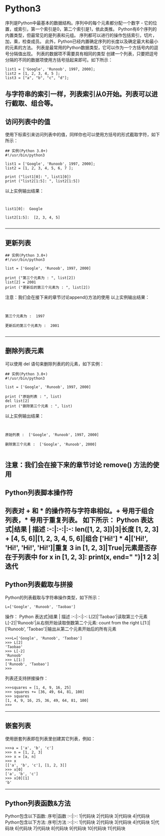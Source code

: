 # Python3 
序列是Python中最基本的数据结构。序列中的每个元素都分配一个数字 - 它的位置，或索引，第一个索引是0，第二个索引是1，依此类推。
 Python有6个序列的内置类型，但最常见的是列表和元组。
序列都可以进行的操作包括索引，切片，加，乘，检查成员。
此外，Python已经内置确定序列的长度以及确定最大和最小的元素的方法。
列表是最常用的Python数据类型，它可以作为一个方括号内的逗号分隔值出现。
列表的数据项不需要具有相同的类型
创建一个列表，只要把逗号分隔的不同的数据项使用方括号括起来即可。如下所示：
```
list1 = ['Google', 'Runoob', 1997, 2000];
list2 = [1, 2, 3, 4, 5 ];
list3 = ["a", "b", "c", "d"];
```
与字符串的索引一样，列表索引从0开始。列表可以进行截取、组合等。
---
## 访问列表中的值
使用下标索引来访问列表中的值，同样你也可以使用方括号的形式截取字符，如下所示：
```
## 实例(Python 3.0+)
#!/usr/bin/python3
 
list1 = ['Google', 'Runoob', 1997, 2000];
list2 = [1, 2, 3, 4, 5, 6, 7 ];
 
print ("list1[0]: ", list1[0])
print ("list2[1:5]: ", list2[1:5])
```
以上实例输出结果：
```

list1[0]:  Google
list2[1:5]:  [2, 3, 4, 5]

```
---
## 更新列表
```
## 实例(Python 3.0+)
#!/usr/bin/python3
 
list = ['Google', 'Runoob', 1997, 2000]
 
print ("第三个元素为 : ", list[2])
list[2] = 2001
print ("更新后的第三个元素为 : ", list[2])
```
注意：我们会在接下来的章节讨论append()方法的使用
以上实例输出结果：
```

第三个元素为 :  1997
更新后的第三个元素为 :  2001

```
---
## 删除列表元素
可以使用 del 语句来删除列表的的元素，如下实例：
```
## 实例(Python 3.0+)
#!/usr/bin/python3
 
list = ['Google', 'Runoob', 1997, 2000]
 
print ("原始列表 : ", list)
del list[2]
print ("删除第三个元素 : ", list)
```
以上实例输出结果：
```

原始列表 :  ['Google', 'Runoob', 1997, 2000]
删除第三个元素 :  ['Google', 'Runoob', 2000]

```
注意：我们会在接下来的章节讨论 remove() 方法的使用
---
## Python列表脚本操作符
列表对 + 和  * 的操作符与字符串相似。+ 号用于组合列表，* 号用于重复列表。
如下所示：
Python 表达式|结果 | 描述
:-:|:-:|:-:
len([1, 2, 3])|3|长度
[1, 2, 3] + [4, 5, 6]|[1, 2, 3, 4, 5, 6]|组合
['Hi!'] * 4|['Hi!', 'Hi!', 'Hi!', 'Hi!']|重复
3 in [1, 2, 3]|True|元素是否存在于列表中
for x in [1, 2, 3]: print(x, end=" ")|1 2 3|迭代
---
## Python列表截取与拼接
Python的列表截取与字符串操作类型，如下所示：
```
L=['Google', 'Runoob', 'Taobao']
```
操作：
Python 表达式|结果 | 描述
:-:|:-:|:-:
L[2]|'Taobao'|读取第三个元素
L[-2]|'Runoob'|从右侧开始读取倒数第二个元素: count from the right
L[1:]|['Runoob', 'Taobao']|输出从第二个元素开始后的所有元素
```
>>>L=['Google', 'Runoob', 'Taobao']
>>> L[2]
'Taobao'
>>> L[-2]
'Runoob'
>>> L[1:]
['Runoob', 'Taobao']
>>>
```
列表还支持拼接操作：
```
>>>squares = [1, 4, 9, 16, 25]
>>> squares += [36, 49, 64, 81, 100]
>>> squares
[1, 4, 9, 16, 25, 36, 49, 64, 81, 100]
>>>
```
---
## 嵌套列表
使用嵌套列表即在列表里创建其它列表，例如：
```
>>>a = ['a', 'b', 'c']
>>> n = [1, 2, 3]
>>> x = [a, n]
>>> x
[['a', 'b', 'c'], [1, 2, 3]]
>>> x[0]
['a', 'b', 'c']
>>> x[0][1]
'b'
```
---
## Python列表函数&方法
Python包含以下函数:
序号|函数
:-:|:-:
1|代码块
2|代码块
3|代码块
4|代码块
Python包含以下方法:
序号|方法
:-:|:-:
1|代码块
2|代码块
3|代码块
4|代码块
5|代码块
6|代码块
7|代码块
8|代码块
9|代码块
10|代码块
11|代码块
